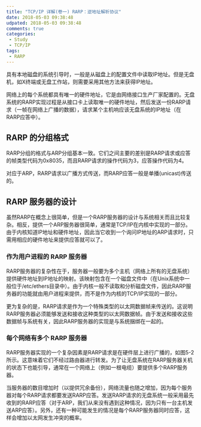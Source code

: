 ```yaml
---
title: "TCP/IP 详解(卷一) RARP：逆地址解析协议"
date: 2018-05-03 09:38:48
udpated: 2018-05-03 09:38:48
comments: true
categories:
 - Study
 - TCP/IP
tags:
 - RARP
---
```


具有本地磁盘的系统引导时，一般是从磁盘上的配置文件中读取IP地址。但是无盘机，如X终端或无盘工作站，则需要采用其他方法来获得IP地址。

网络上的每个系统都具有唯一的硬件地址，它是由网络接口生产厂家配置的。无盘系统的RARP实现过程是从接口卡上读取唯一的硬件地址，然后发送一份RARP请求（一帧在网络上广播的数据），请求某个主机响应该无盘系统的IP地址（在RARP应答中）。

## RARP 的分组格式

RARP分组的格式与ARP分组基本一致。它们之间主要的差别是RARP请求或应答的帧类型代码为0x8035，而且RARP请求的操作代码为3，应答操作代码为4。

对应于ARP，RARP请求以广播方式传送，而RARP应答一般是单播(unicast)传送的。
<!-- more -->
## RARP 服务器的设计

虽然RARP在概念上很简单，但是一个RARP服务器的设计与系统相关而且比较复杂。相反，提供一个ARP服务器很简单，通常是TCP/IP在内核中实现的一部分。由于内核知道IP地址和硬件地址，因此当它收到一个询问IP地址的ARP请求时，只需用相应的硬件地址来提供应答就可以了。

### 作为用户进程的 RARP 服务器

RARP服务器的复杂性在于，服务器一般要为多个主机（网络上所有的无盘系统）提供硬件地址到IP地址的映射。该映射包含在一个磁盘文件中（在Unix系统中一般位于/etc/ethers目录中）。由于内核一般不读取和分析磁盘文件，因此RARP服务器的功能就由用户进程来提供，而不是作为内核的TCP/IP实现的一部分。

更为复杂的是，RARP请求是作为一个特殊类型的以太网数据帧来传送的。这说明RARP服务器必须能够发送和接收这种类型的以太网数据帧。由于发送和接收这些数据帧与系统有关，因此RARP服务器的实现是与系统捆绑在一起的。

### 每个网络有多个 RARP 服务器

RARP服务器实现的一个复杂因素是RARP请求是在硬件层上进行广播的，如图5-2所示。这意味着它们不经过路由器进行转发。为了让无盘系统在RARP服务器关机的状态下也能引导，通常在一个网络上（例如一根电缆）要提供多个RARP服务器。

当服务器的数目增加时（以提供冗余备份），网络流量也随之增加，因为每个服务器对每个RARP请求都要发送RARP应答。发送RARP请求的无盘系统一般采用最先收到的RARP应答（对于ARP，我们从来没有遇到这种情况，因为只有一台主机发送ARP应答）。另外，还有一种可能发生的情况是每个RARP服务器同时应答，这样会增加以太网发生冲突的概率。
